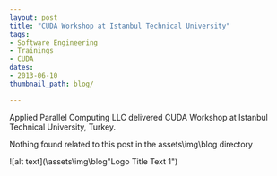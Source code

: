 ```yaml
---
layout: post
title: "CUDA Workshop at Istanbul Technical University"
tags:
- Software Engineering
- Trainings
- CUDA
dates:
- 2013-06-10
thumbnail_path: blog/

---
```


Applied Parallel Computing LLC delivered CUDA Workshop at Istanbul Technical University, Turkey.

Nothing found related to this post in the assets\img\blog directory

![alt text](\assets\img\blog\"Logo Title Text 1")